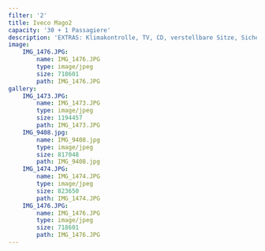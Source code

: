 ```yaml
---
filter: '2'
title: Iveco Mago2
capacity: '30 + 1 Passagiere'
description: 'EXTRAS: Klimakontrolle, TV, CD, verstellbare Sitze, Sicherheitsgurt'
image:
    IMG_1476.JPG:
        name: IMG_1476.JPG
        type: image/jpeg
        size: 718601
        path: IMG_1476.JPG
gallery:
    IMG_1473.JPG:
        name: IMG_1473.JPG
        type: image/jpeg
        size: 1194457
        path: IMG_1473.JPG
    IMG_9408.jpg:
        name: IMG_9408.jpg
        type: image/jpeg
        size: 817048
        path: IMG_9408.jpg
    IMG_1474.JPG:
        name: IMG_1474.JPG
        type: image/jpeg
        size: 823650
        path: IMG_1474.JPG
    IMG_1476.JPG:
        name: IMG_1476.JPG
        type: image/jpeg
        size: 718601
        path: IMG_1476.JPG
---
```

